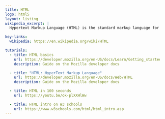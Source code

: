 ```yaml
---
title: HTML
logo: html5
layout: listing
wikipedia_excerpt: |
  Hypertext Markup Language (HTML) is the standard markup language for documents designed to be displayed in a web browser. It can be assisted by technologies such as Cascading Style Sheets (CSS) and scripting languages such as JavaScript.

key-links:
  wikipedia: https://en.wikipedia.org/wiki/HTML

tutorials:
  - title: HTML basics
    url: https://developer.mozilla.org/en-US/docs/Learn/Getting_started_with_the_web/HTML_basics
    description: Guide on the Mozilla developer docs

  - title: "HTML: HyperText Markup Language"
    url: https://developer.mozilla.org/en-US/docs/Web/HTML
    description: Guide on the Mozilla developer docs

  - title: HTML in 100 seconds
    url: https://youtu.be/ok-plXXHlWw

  - title: HTML intro on W3 schools
    url: https://www.w3schools.com/html/html_intro.asp
---
```

